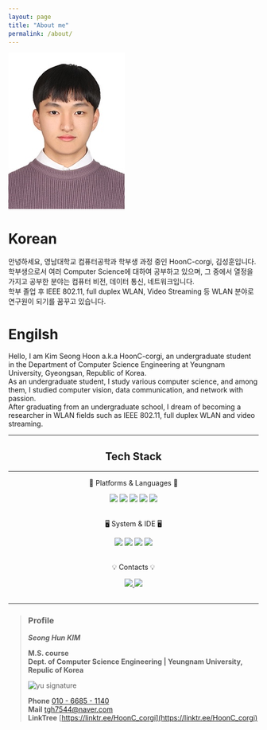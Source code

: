 ```yaml
---
layout: page
title: "About me"
permalink: /about/
---
```


![Profile](./assets/images/author.jpg)

# Korean
안녕하세요, 영남대학교 컴퓨터공학과 학부생 과정 중인 HoonC-corgi, 김성훈입니다.  
학부생으로서 여러 Computer Science에 대하여 공부하고 있으며, 그 중에서 열정을 가지고 공부한 분야는 컴퓨터 비전, 데이터 통신, 네트워크입니다.  
학부 졸업 후 IEEE 802.11, full duplex WLAN, Video Streaming 등 WLAN 분야로 연구원이 되기를 꿈꾸고 있습니다.

# Engilsh

Hello, I am Kim Seong Hoon a.k.a HoonC-corgi, an undergraduate student in the Department of Computer Science Engineering at Yeungnam University, Gyeongsan, Republic of Korea.  
As an undergraduate student, I study various computer science, and among them, I studied computer vision, data communication, and network with passion.  
After graduating from an undergraduate school, I dream of becoming a researcher in WLAN fields such as IEEE 802.11, full duplex WLAN and video streaming.

---

<div align=center>
    <h2> Tech Stack </h2>
</div>

---

<div align=center>
        <p>📖 Platforms & Languages 📖</p>
</div>

<div align="center">
        <img src="https://img.shields.io/badge/JAVA-FF7800?style=flat&logo=java&logoColor=white" />
        <img src="https://img.shields.io/badge/Python-3776AB?style=flat&logo=python&logoColor=white" />
        <img src="https://img.shields.io/badge/YOLO-00FFFF?style=flat&logo=YOLO&logoColor=black" />
        <img src="https://img.shields.io/badge/Anaconda-44A833?style=flat&logo=anaconda&logoColor=white" />
        <img src="https://img.shields.io/badge/Android-3DDC84?style=flat&logo=android&logoColor=white" />
</div>

<br>

<div align=center>
        <p>🖥️ System & IDE 🖥️</p>
</div>
<div align="center">
        <img src="https://img.shields.io/badge/macOS-000000?style=flat&logo=macos&logoColor=white" />
        <img src="https://img.shields.io/badge/PyCharm-000000?style=flat&logo=pycharm&logoColor=white" />
        <img src="https://img.shields.io/badge/JetBrains-000000?style=flat&logo=jetbrains&logoColor=white" />
        <img src="https://img.shields.io/badge/Android%20Studio-3DDC84?style=flat&logo=androidstudio&logoColor=white" />
</div>

<br>

<div align=center>
        <p>💡 Contacts 💡</p>
</div>

<div align=center>
        <a href="mailto:tgh7544@naver.com">
                <img src="https://img.shields.io/badge/Naver%20mail-30B980?style=flat&logo=naver&logoColor=white" />
        </a>
        <a href="https://www.instagram.com/_ftxm_sx.02/">
                <img src="https://img.shields.io/badge/Instagram-E4405F?style=flat&logo=instagram&logoColor=white" />
        </a>
</div>

<br>

---
> ### Profile
>
>
> ***Seong Hun KIM***
>
>
> **M.S. course**  
> **Dept. of Computer Science Engineering | Yeungnam University, Repulic of Korea**
>
> ![yu signature](https://github.com/HoonC-corgi/Convolution_Filter_Application/assets/118245330/37c81d9e-cfb8-4aee-8497-ff1071b2458b)
>
> **Phone** [010 - 6685 - 1140](tel:010-6685-1140)  
> **Mail** [tgh7544@naver.com](mailto:tgh7544@naver.com)  
> **LinkTree** [https://linktr.ee/HoonC_corgi](https://linktr.ee/HoonC_corgi)

